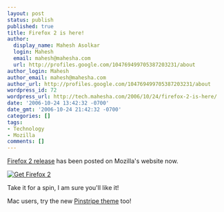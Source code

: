 ```yaml
---
layout: post
status: publish
published: true
title: Firefox 2 is here!
author:
  display_name: Mahesh Asolkar
  login: Mahesh
  email: mahesh@mahesha.com
  url: http://profiles.google.com/104769499705387203231/about
author_login: Mahesh
author_email: mahesh@mahesha.com
author_url: http://profiles.google.com/104769499705387203231/about
wordpress_id: 72
wordpress_url: http://tech.mahesha.com/2006/10/24/firefox-2-is-here/
date: '2006-10-24 13:42:32 -0700'
date_gmt: '2006-10-24 21:42:32 -0700'
categories: []
tags:
- Technology
- Mozilla
comments: []
---
```

<p><a href="http://www.mozilla.com/en-US/press/mozilla-2006-10-24.html" title="Firefox 2 relesed">Firefox 2 release</a> has been posted on Mozilla's website now.</p>
<p><a href="http://www.spreadfirefox.com/?q=affiliates&id=4501&t=215"><img border="0" alt="Get Firefox 2" title="Get Firefox 2" src="http://sfx-images.mozilla.org/affiliates/Buttons/firefox2/firefox-spread-btn-4.png"/></a></p>
<p>Take it for a spin, I am sure you'll like it!</p>
<p>Mac users, try the new <a href="http://kmgerich.com/2006/09/27/pinstripe-for-firefox-now-with-20-more-macintosh/" title="New Pinstripe theme for Firefox 2">Pinstripe theme</a> too!</p>
